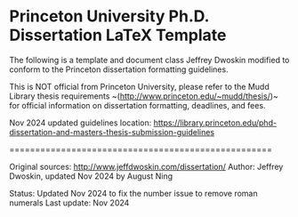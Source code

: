 # Princeton University Ph.D. Dissertation LaTeX Template

The following is a template and document class Jeffrey Dwoskin modified to conform to the Princeton dissertation formatting guidelines.

This is NOT official from Princeton University, please refer to the Mudd Library thesis requirements ~(http://www.princeton.edu/~mudd/thesis/)~ for official information on dissertation formatting, deadlines, and fees.

Nov 2024 updated guidelines location: https://library.princeton.edu/phd-dissertation-and-masters-thesis-submission-guidelines

===================================================

Original sources: http://www.jeffdwoskin.com/dissertation/
Author:           Jeffrey Dwoskin, updated Nov 2024 by August Ning

Status:           Updated Nov 2024 to fix the number issue to remove roman numerals
Last update:      Nov 2024